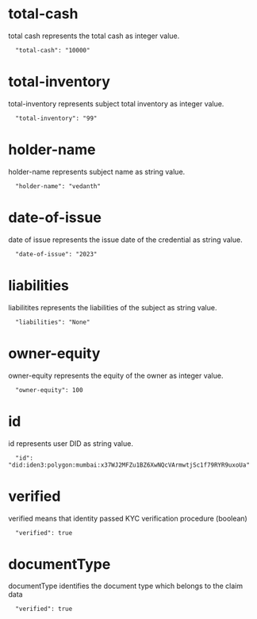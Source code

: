 
# total-cash

total cash represents the total cash as integer value.

```
  "total-cash": "10000"
```

# total-inventory

total-inventory represents subject total inventory as integer value.

```
  "total-inventory": "99"
```
# holder-name

holder-name represents subject name as string value.

```
  "holder-name": "vedanth"
```
# date-of-issue

date of issue represents the issue date of the credential as string value.

```
  "date-of-issue": "2023"
```
# liabilities

liabilitites represents the liabilities of the subject as string value.

```
  "liabilities": "None"
```
# owner-equity

owner-equity represents the equity of the owner as integer value.

```
  "owner-equity": 100
```
# id

id represents user DID as string value.

```
  "id": "did:iden3:polygon:mumbai:x37WJ2MFZu1BZ6XwNQcVArmwtjSc1f79RYR9uxoUa"
```
# verified

verified means that identity passed KYC verification procedure (boolean)

```
  "verified": true 
 ```
# documentType

documentType identifies the document type which belongs to the claim data

```
  "verified": true 
 ```
